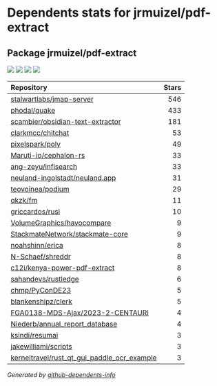 # Dependents stats for jrmuizel/pdf-extract

## Package jrmuizel/pdf-extract

[![](https://img.shields.io/static/v1?label=Used%20by&message=169&color=informational&logo=slickpic)](https://github.com/jrmuizel/pdf-extract/network/dependents)
[![](https://img.shields.io/static/v1?label=Used%20by%20(public)&message=24&color=informational&logo=slickpic)](https://github.com/jrmuizel/pdf-extract/network/dependents)
[![](https://img.shields.io/static/v1?label=Used%20by%20(private)&message=145&color=informational&logo=slickpic)](https://github.com/jrmuizel/pdf-extract/network/dependents)
[![](https://img.shields.io/static/v1?label=Used%20by%20(stars)&message=472&color=informational&logo=slickpic)](https://github.com/jrmuizel/pdf-extract/network/dependents)

| Repository | Stars  |
| :--------  | -----: |
|[stalwartlabs/jmap-server](https://github.com/stalwartlabs/jmap-server) | 546 |
|[phodal/quake](https://github.com/phodal/quake) | 433 |
|[scambier/obsidian-text-extractor](https://github.com/scambier/obsidian-text-extractor) | 181 |
|[clarkmcc/chitchat](https://github.com/clarkmcc/chitchat) | 53 |
|[pixelspark/poly](https://github.com/pixelspark/poly) | 49 |
|[Maruti-io/cephalon-rs](https://github.com/Maruti-io/cephalon-rs) | 33 |
|[ang-zeyu/infisearch](https://github.com/ang-zeyu/infisearch) | 33 |
|[neuland-ingolstadt/neuland.app](https://github.com/neuland-ingolstadt/neuland.app) | 31 |
|[teovoinea/podium](https://github.com/teovoinea/podium) | 29 |
|[qkzk/fm](https://github.com/qkzk/fm) | 11 |
|[griccardos/rusl](https://github.com/griccardos/rusl) | 10 |
|[VolumeGraphics/havocompare](https://github.com/VolumeGraphics/havocompare) | 9 |
|[StackmateNetwork/stackmate-core](https://github.com/StackmateNetwork/stackmate-core) | 9 |
|[noahshinn/erica](https://github.com/noahshinn/erica) | 8 |
|[N-Schaef/shreddr](https://github.com/N-Schaef/shreddr) | 8 |
|[c12i/kenya-power-pdf-extract](https://github.com/c12i/kenya-power-pdf-extract) | 8 |
|[sahandevs/rustledge](https://github.com/sahandevs/rustledge) | 6 |
|[chmp/PyConDE23](https://github.com/chmp/PyConDE23) | 5 |
|[blankenshipz/clerk](https://github.com/blankenshipz/clerk) | 5 |
|[FGA0138-MDS-Ajax/2023-2-CENTAURI](https://github.com/FGA0138-MDS-Ajax/2023-2-CENTAURI) | 4 |
|[Niederb/annual_report_database](https://github.com/Niederb/annual_report_database) | 4 |
|[ksindi/resumai](https://github.com/ksindi/resumai) | 3 |
|[jakewilliami/scripts](https://github.com/jakewilliami/scripts) | 3 |
|[kerneltravel/rust_qt_gui_paddle_ocr_example](https://github.com/kerneltravel/rust_qt_gui_paddle_ocr_example) | 3 |

_Generated by [github-dependents-info](https://github.com/nvuillam/github-dependents-info)_
